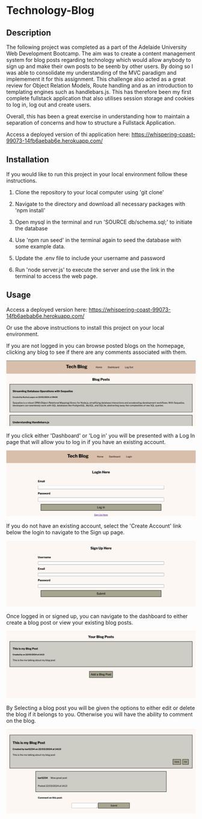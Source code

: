 # Technology-Blog

## Description
The following project was completed as a part of the Adelaide University Web Development Bootcamp. The aim was to create a content management system for blog posts regarding technology which would allow anybody to sign up and make their own posts to be seenb by other users. By doing so I was able to consolidate my understanding of the MVC paradigm and implemement it for this assignment. This challenge also acted as a great review for Object Relation Models, Route handling and as an introduction to templating engines such as handlebars.js. This has therefore been my first complete fullstack application that also utilises session storage and cookies to log in, log out and create users.

Overall, this has been a great exercise in understanding how to maintain a separation of concerns and how to structure a Fullstack Application.

Access a deployed version of thi application here: https://whispering-coast-99073-14fb6aebab6e.herokuapp.com/ 


## Installation
If you would like to run this project in your local environment follow these instructions.
1. Clone the repository to your local computer using 'git clone'

2. Navigate to the directory and download all necessary packages with 'npm install'

3. Open mysql in the terminal and run 'SOURCE db/schema.sql;' to initiate the database

4. Use 'npm run seed' in the terminal again to seed the database with some example data. 

5. Update the .env file to include your username and password 

6. Run 'node server.js' to execute the server and use the link in the terminal to access the web page.

 
## Usage
Access a deployed version here: https://whispering-coast-99073-14fb6aebab6e.herokuapp.com/

Or use the above instructions to install this project on your local environment. 

If you are not logged in you can browse posted blogs on the homepage, clicking any blog to see if there are any comments associated with them. 

![HomePage](./Assets/Home.png)

If you click either 'Dashboard' or 'Log in' you will be presented with a Log In page that will allow you to log in if you have an existing account.

![Login](./Assets/Login.png)

If you do not have an existing account, select the 'Create Account' link below the login to navigate to the Sign up page. 

![SignUp](./Assets/SignUp.png)

Once logged in or signed up, you can navigate to the dashboard to either create a blog post or view your existing blog posts. 

![Dashboard](./Assets/Dashboard.png)

By Selecting a blog post you will be given the options to either edit or delete the blog if it belongs to you. Otherwise you will have the ability to comment on the blog. 

![Comment or Edit/Delete](./Assets/Single.png)
